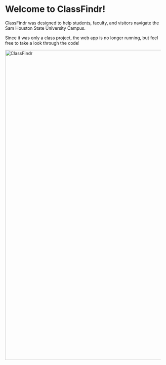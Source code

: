 # Welcome to ClassFindr!

ClassFindr was designed to help students, faculty, and visitors navigate the Sam Houston State University Campus.

Since it was only a class project, the web app is no longer running, but feel free to take a look through the code!

  [<img style="margin: 0 auto" alt="ClassFindr" width="1000px" src="https://imgur.com/luCir0w.png" />][website]

  [website]: https://classfindr-dev-web.azurewebsites.net/


